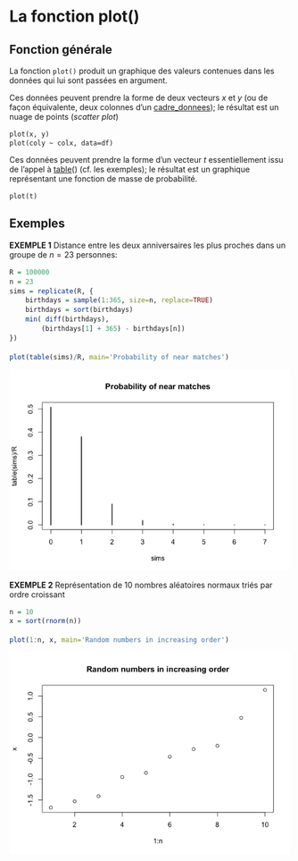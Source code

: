 La fonction plot()
================

## Fonction générale

La fonction `plot()` produit un graphique des valeurs contenues dans les
données qui lui sont passées en argument.

Ces données peuvent prendre la forme de deux vecteurs *x* et *y* (ou de
façon équivalente, deux colonnes d’un
[cadre\_donnees](cadre%20de%20données)); le résultat est un nuage de
points (*scatter plot*)

    plot(x, y)
    plot(coly ~ colx, data=df)

Ces données peuvent prendre la forme d’un vecteur *t* essentiellement
issu de l’appel à [table](table)() (cf. les exemples); le résultat est
un graphique représentant une fonction de masse de probabilité.

    plot(t)

## Exemples

**EXEMPLE 1** Distance entre les deux anniversaires les plus proches
dans un groupe de *n* = 23 personnes:

``` r
R = 100000
n = 23
sims = replicate(R, {
    birthdays = sample(1:365, size=n, replace=TRUE)
    birthdays = sort(birthdays)
    min( diff(birthdays),
        (birthdays[1] + 365) - birthdays[n])
})

plot(table(sims)/R, main='Probability of near matches')
```

![](plot_files/figure-gfm/unnamed-chunk-1-1.png)<!-- -->

**EXEMPLE 2** Représentation de 10 nombres aléatoires normaux triés par
ordre croissant

``` r
n = 10
x = sort(rnorm(n))

plot(1:n, x, main='Random numbers in increasing order')
```

![](plot_files/figure-gfm/unnamed-chunk-2-1.png)<!-- -->
